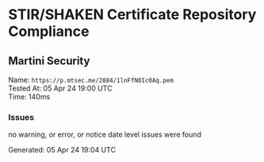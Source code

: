 # STIR/SHAKEN Certificate Repository Compliance

## Martini Security

Name: `https://p.mtsec.me/2884/1lnFfN0Ic0Aq.pem`\
Tested At: 05 Apr 24 19:00 UTC\
Time: 140ms

### Issues

no warning, or error, or notice date level issues were found

Generated: 05 Apr 24 19:04 UTC